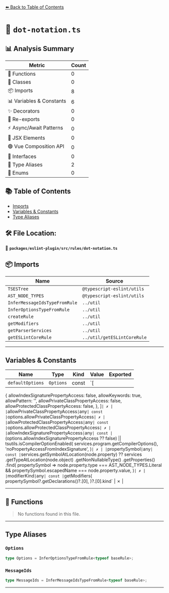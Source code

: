 [⬅️ Back to Table of Contents](../../../../index.md)

# 📄 `dot-notation.ts`

## 📊 Analysis Summary

| Metric | Count |
|--------|-------|
| 🔧 Functions | 0 |
| 🧱 Classes | 0 |
| 📦 Imports | 8 |
| 📊 Variables & Constants | 6 |
| ✨ Decorators | 0 |
| 🔄 Re-exports | 0 |
| ⚡ Async/Await Patterns | 0 |
| 💠 JSX Elements | 0 |
| 🟢 Vue Composition API | 0 |
| 📐 Interfaces | 0 |
| 📑 Type Aliases | 2 |
| 🎯 Enums | 0 |

## 📚 Table of Contents

- [Imports](#imports)
- [Variables & Constants](#variables-constants)
- [Type Aliases](#type-aliases)

## 🛠️ File Location:
📂 **`packages/eslint-plugin/src/rules/dot-notation.ts`**

## 📦 Imports

| Name | Source |
|------|--------|
| `TSESTree` | `@typescript-eslint/utils` |
| `AST_NODE_TYPES` | `@typescript-eslint/utils` |
| `InferMessageIdsTypeFromRule` | `../util` |
| `InferOptionsTypeFromRule` | `../util` |
| `createRule` | `../util` |
| `getModifiers` | `../util` |
| `getParserServices` | `../util` |
| `getESLintCoreRule` | `../util/getESLintCoreRule` |


---

## Variables & Constants

| Name | Type | Kind | Value | Exported |
|------|------|------|-------|----------|
| `defaultOptions` | `Options` | const | `[
  {
    allowIndexSignaturePropertyAccess: false,
    allowKeywords: true,
    allowPattern: '',
    allowPrivateClassPropertyAccess: false,
    allowProtectedClassPropertyAccess: false,
  },
]` | ✗ |
| `allowPrivateClassPropertyAccess` | `any` | const | `options.allowPrivateClassPropertyAccess` | ✗ |
| `allowProtectedClassPropertyAccess` | `any` | const | `options.allowProtectedClassPropertyAccess` | ✗ |
| `allowIndexSignaturePropertyAccess` | `any` | const | `(options.allowIndexSignaturePropertyAccess ?? false) ||
      tsutils.isCompilerOptionEnabled(
        services.program.getCompilerOptions(),
        'noPropertyAccessFromIndexSignature',
      )` | ✗ |
| `propertySymbol` | `any` | const | `services.getSymbolAtLocation(node.property) ??
            services
              .getTypeAtLocation(node.object)
              .getNonNullableType()
              .getProperties()
              .find(
                propertySymbol =>
                  node.property.type === AST_NODE_TYPES.Literal &&
                  propertySymbol.escapedName === node.property.value,
              )` | ✗ |
| `modifierKind` | `any` | const | `getModifiers(
            propertySymbol?.getDeclarations()?.[0],
          )?.[0].kind` | ✗ |


---

## 🔧 Functions

> No functions found in this file.


---

## Type Aliases

### `Options`

```ts
type Options = InferOptionsTypeFromRule<typeof baseRule>;
```

### `MessageIds`

```ts
type MessageIds = InferMessageIdsTypeFromRule<typeof baseRule>;
```


---
